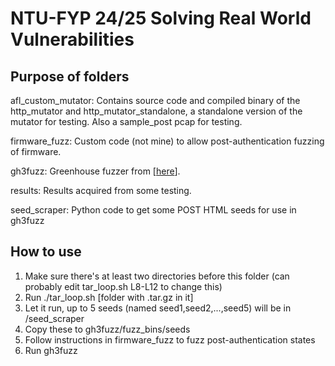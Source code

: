 # NTU-FYP 24/25 Solving Real World Vulnerabilities

## Purpose of folders
afl_custom_mutator: Contains source code and compiled binary of the http_mutator and http_mutator_standalone, a standalone version of the mutator for testing. Also a sample_post pcap for testing.

firmware_fuzz: Custom code (not mine) to allow post-authentication fuzzing of firmware.

gh3fuzz: Greenhouse fuzzer from [[here](https://github.com/sefcom/gh3fuzz)].

results: Results acquired from some testing.

seed_scraper: Python code to get some POST HTML seeds for use in gh3fuzz

## How to use
1) Make sure there's at least two directories before this folder (can probably edit tar_loop.sh L8-L12 to change this)
2) Run ./tar_loop.sh [folder with .tar.gz in it]
3) Let it run, up to 5 seeds (named seed1,seed2,...,seed5) will be in /seed_scraper
4) Copy these to gh3fuzz/fuzz_bins/seeds
5) Follow instructions in firmware_fuzz to fuzz post-authentication states
6) Run gh3fuzz
